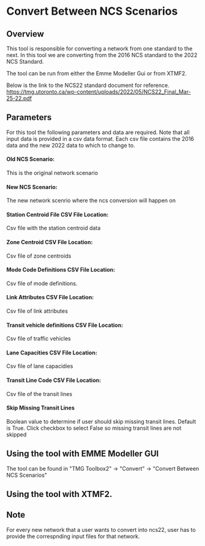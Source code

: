 # Convert Between NCS Scenarios

## Overview 
This tool is responsible for converting a network from one standard to the next.
In this tool we are converting from the 2016 NCS standard to the 2022 NCS Standard. 

The tool can be run from either the Emme Modeller Gui or from XTMF2. 

Below is the link to the NCS22 standard document for reference. 
https://tmg.utoronto.ca/wp-content/uploads/2022/05/NCS22_Final_Mar-25-22.pdf

## Parameters
For this tool the following parameters and data are required. 
Note that all input data is provided in a csv data format.
Each csv file contains the 2016 data and the new 2022 data to which
to change to.

#### Old NCS Scenario: 
This is the original network scenario
#### New NCS Scenario: 
The new network scenrio where the ncs conversion will happen on
#### Station Centroid File CSV File Location: 
Csv file with the station centroid data
#### Zone Centroid CSV File Location: 
Csv file of zone centroids
#### Mode Code Definitions CSV File Location: 
Csv file of mode definitions.
#### Link Attributes CSV File Location: 
Csv file of link attributes
#### Transit vehicle definitions CSV File Location: 
Csv file of traffic vehicles
#### Lane Capacities CSV File Location: 
Csv file of lane capacidies 
#### Transit Line Code CSV File Location:
Csv file of the transit lines
#### Skip Missing Transit Lines
Boolean value to determine if user should skip missing transit lines.
Default is True. Click checkbox to select False so missing transit
lines are not skipped

## Using the tool with EMME Modeller GUI
The tool can be found in "TMG Toolbox2" -> "Convert" -> "Convert Between NCS Scenarios"

## Using the tool with XTMF2.

## Note
For every new network that a user wants to convert into ncs22, 
user has to provide the correspnding input files for that network.
